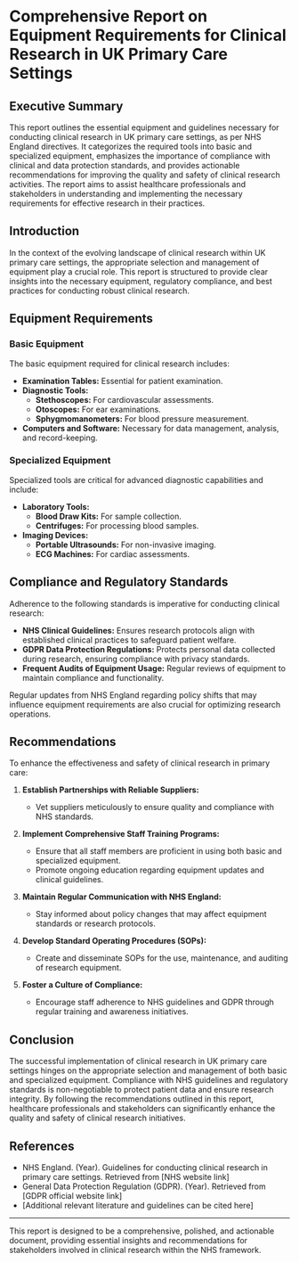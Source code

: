# Comprehensive Report on Equipment Requirements for Clinical Research in UK Primary Care Settings

## Executive Summary

This report outlines the essential equipment and guidelines necessary for conducting clinical research in UK primary care settings, as per NHS England directives. It categorizes the required tools into basic and specialized equipment, emphasizes the importance of compliance with clinical and data protection standards, and provides actionable recommendations for improving the quality and safety of clinical research activities. The report aims to assist healthcare professionals and stakeholders in understanding and implementing the necessary requirements for effective research in their practices.

## Introduction

In the context of the evolving landscape of clinical research within UK primary care settings, the appropriate selection and management of equipment play a crucial role. This report is structured to provide clear insights into the necessary equipment, regulatory compliance, and best practices for conducting robust clinical research.

## Equipment Requirements

### Basic Equipment

The basic equipment required for clinical research includes:

- **Examination Tables:** Essential for patient examination.
- **Diagnostic Tools:**
  - **Stethoscopes:** For cardiovascular assessments.
  - **Otoscopes:** For ear examinations.
  - **Sphygmomanometers:** For blood pressure measurement.
- **Computers and Software:** Necessary for data management, analysis, and record-keeping.

### Specialized Equipment

Specialized tools are critical for advanced diagnostic capabilities and include:

- **Laboratory Tools:**
  - **Blood Draw Kits:** For sample collection.
  - **Centrifuges:** For processing blood samples.
- **Imaging Devices:**
  - **Portable Ultrasounds:** For non-invasive imaging.
  - **ECG Machines:** For cardiac assessments.

## Compliance and Regulatory Standards

Adherence to the following standards is imperative for conducting clinical research:

- **NHS Clinical Guidelines:** Ensures research protocols align with established clinical practices to safeguard patient welfare.
- **GDPR Data Protection Regulations:** Protects personal data collected during research, ensuring compliance with privacy standards.
- **Frequent Audits of Equipment Usage:** Regular reviews of equipment to maintain compliance and functionality.

Regular updates from NHS England regarding policy shifts that may influence equipment requirements are also crucial for optimizing research operations.

## Recommendations

To enhance the effectiveness and safety of clinical research in primary care:

1. **Establish Partnerships with Reliable Suppliers:**
   - Vet suppliers meticulously to ensure quality and compliance with NHS standards.

2. **Implement Comprehensive Staff Training Programs:**
   - Ensure that all staff members are proficient in using both basic and specialized equipment.
   - Promote ongoing education regarding equipment updates and clinical guidelines.

3. **Maintain Regular Communication with NHS England:**
   - Stay informed about policy changes that may affect equipment standards or research protocols.

4. **Develop Standard Operating Procedures (SOPs):**
   - Create and disseminate SOPs for the use, maintenance, and auditing of research equipment.

5. **Foster a Culture of Compliance:**
   - Encourage staff adherence to NHS guidelines and GDPR through regular training and awareness initiatives.

## Conclusion

The successful implementation of clinical research in UK primary care settings hinges on the appropriate selection and management of both basic and specialized equipment. Compliance with NHS guidelines and regulatory standards is non-negotiable to protect patient data and ensure research integrity. By following the recommendations outlined in this report, healthcare professionals and stakeholders can significantly enhance the quality and safety of clinical research initiatives.

## References

- NHS England. (Year). Guidelines for conducting clinical research in primary care settings. Retrieved from [NHS website link]
- General Data Protection Regulation (GDPR). (Year). Retrieved from [GDPR official website link]
- [Additional relevant literature and guidelines can be cited here]

---

This report is designed to be a comprehensive, polished, and actionable document, providing essential insights and recommendations for stakeholders involved in clinical research within the NHS framework.
